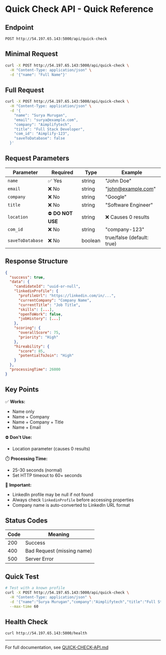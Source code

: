 # Quick Check API - Quick Reference

## Endpoint
```
POST http://54.197.65.143:5000/api/quick-check
```

## Minimal Request
```bash
curl -X POST http://54.197.65.143:5000/api/quick-check \
  -H "Content-Type: application/json" \
  -d '{"name": "Full Name"}'
```

## Full Request
```bash
curl -X POST http://54.197.65.143:5000/api/quick-check \
  -H "Content-Type: application/json" \
  -d '{
    "name": "Surya Murugan",
    "email": "surya@example.com",
    "company": "Aimplifytech",
    "title": "Full Stack Developer",
    "com_id": "Aimplify-123",
    "saveToDatabase": false
  }'
```

## Request Parameters

| Parameter | Required | Type | Example |
|-----------|----------|------|---------|
| `name` | ✅ Yes | string | "John Doe" |
| `email` | ❌ No | string | "john@example.com" |
| `company` | ❌ No | string | "Google" |
| `title` | ❌ No | string | "Software Engineer" |
| `location` | ⛔ **DO NOT USE** | string | ❌ Causes 0 results |
| `com_id` | ❌ No | string | "company-123" |
| `saveToDatabase` | ❌ No | boolean | true/false (default: true) |

## Response Structure
```json
{
  "success": true,
  "data": {
    "candidateId": "uuid-or-null",
    "linkedinProfile": {
      "profileUrl": "https://linkedin.com/in/...",
      "currentCompany": "Company Name",
      "currentTitle": "Job Title",
      "skills": [...],
      "openToWork": false,
      "jobHistory": [...]
    },
    "scoring": {
      "overallScore": 75,
      "priority": "High"
    },
    "hireability": {
      "score": 85,
      "potentialToJoin": "High"
    }
  },
  "processingTime": 26000
}
```

## Key Points

✅ **Works:**
- Name only
- Name + Company
- Name + Company + Title
- Name + Email

⛔ **Don't Use:**
- Location parameter (causes 0 results)

⏱️ **Processing Time:**
- 25-30 seconds (normal)
- Set HTTP timeout to 60+ seconds

🔑 **Important:**
- LinkedIn profile may be null if not found
- Always check `linkedinProfile` before accessing properties
- Company name is auto-converted to LinkedIn URL format

## Status Codes

| Code | Meaning |
|------|---------|
| 200 | Success |
| 400 | Bad Request (missing name) |
| 500 | Server Error |

## Quick Test
```bash
# Test with a known profile
curl -X POST http://54.197.65.143:5000/api/quick-check \
  -H "Content-Type: application/json" \
  -d '{"name":"Surya Murugan","company":"Aimplifytech","title":"Full Stack Developer","saveToDatabase":false}' \
  --max-time 60
```

## Health Check
```bash
curl http://54.197.65.143:5000/health
```

---

For full documentation, see [QUICK-CHECK-API.md](./QUICK-CHECK-API.md)
